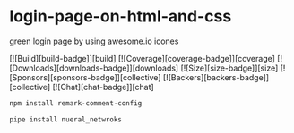 # login-page-on-html-and-css
green login page by using awesome.io icones

[![Build][build-badge]][build]
[![Coverage][coverage-badge]][coverage]
[![Downloads][downloads-badge]][downloads]
[![Size][size-badge]][size]
[![Sponsors][sponsors-badge]][collective]
[![Backers][backers-badge]][collective]
[![Chat][chat-badge]][chat]


 
```sh
npm install remark-comment-config
```

```sh
pipe install nueral_netwroks
```
